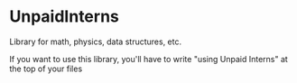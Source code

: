 # UnpaidInterns

Library for math, physics, data structures, etc.

If you want to use this library, you'll have to write "using Unpaid Interns" at the top of your files

